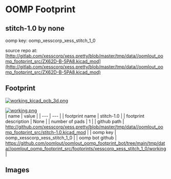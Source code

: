 # OOMP Footprint  
## stitch-1.0  by none  
  
oomp key: oomp_xesscorp_xess_stitch_1_0  
  
source repo at: [http://gitlab.com/xesscorp/xess.pretty/blob/master/tmp/data//oomlout_oomp_footprint_src/ZX62D-B-5PA8.kicad_mod](http://gitlab.com/xesscorp/xess.pretty/blob/master/tmp/data//oomlout_oomp_footprint_src/ZX62D-B-5PA8.kicad_mod)  
## Footprint  
  
[![working_kicad_pcb_3d.png](working_kicad_pcb_3d_600.png)](working_kicad_pcb_3d.png)  
  
[![working.png](working_600.png)](working.png)  
| name | value | 
| --- | --- | 
| footprint name | stitch-1.0 | 
| footprint description | None | 
| number of pads | 1 | 
| github path | http://github.com/xesscorp/xess.pretty/blob/master/tmp/data//oomlout_oomp_footprint_src/stitch-1.0.kicad_mod | 
| oomp key | oomp_xesscorp_xess_stitch_1_0 | 
| oomp bot github | https://github.com/oomlout/oomlout_oomp_footprint_bot/tree/main/tmp/data//oomlout_oomp_footprint_src/footprints/xesscorp_xess_stitch_1_0/working | 
## Images  
